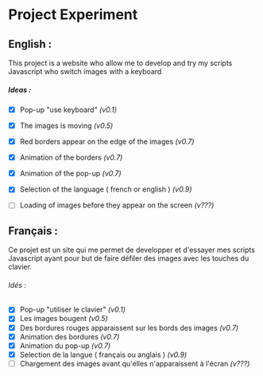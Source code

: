 #  Project Experiment
## English : 
This project is a website who allow me to develop and try my scripts Javascript who switch images with a keyboard

##### Ideas :
- [x] Pop-up "use keyboard" *(v0.1)*
- [x] The images is moving *(v0.5)*
- [x] Red borders appear on the edge of the images *(v0.7)*
- [x] Animation of the borders *(v0.7)*
- [x] Animation of the pop-up *(v0.7)*
- [x] Selection of the language ( french or english ) *(v0.9)*
- [ ] Loading of images before they appear on the screen *(v???)*


## Français :
Ce projet est un site qui me permet de developper et d'essayer mes scripts Javascript ayant pour but de faire défiler des images avec les touches du clavier.

###### Idés :
- [x] Pop-up "utiliser le clavier" *(v0.1)*
- [x] Les images bougent *(v0.5)*
- [x] Des bordures rouges apparaissent sur les bords des images *(v0.7)*
- [x] Animation des bordures *(v0.7)*
- [x] Animation du pop-up *(v0.7)*
- [x] Selection de la langue ( français ou anglais ) *(v0.9)*
- [ ] Chargement des images avant qu'elles n'apparaissent à l'écran *(v???)*
